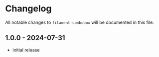 # Changelog

All notable changes to `filament-combobox` will be documented in this file.

## 1.0.0 - 2024-07-31

- initial release
